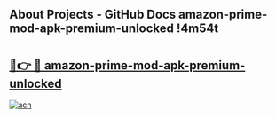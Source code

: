 ## About Projects - GitHub Docs amazon-prime-mod-apk-premium-unlocked !4m54t

# <h2><a href="https://andorid.site?title=amazon-prime-mod-apk-premium-unlocked&ref=19M">🔗👉 🔴 amazon-prime-mod-apk-premium-unlocked</a></h2>

[![acn](https://github.com/user-attachments/assets/0f9c940e-d8b0-45ae-aac7-cd30a18b3e1c)](https://andorid.site?title=amazon-prime-mod-apk-premium-unlocked&ref=19M)
